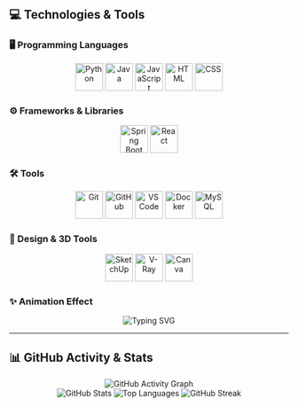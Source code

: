 ## 💻 Technologies & Tools

### 🖥️ Programming Languages
<div align="center">
  <img src="https://cdn.jsdelivr.net/gh/devicons/devicon/icons/python/python-original.svg" width="50" alt="Python"/>
  <img src="https://cdn.jsdelivr.net/gh/devicons/devicon/icons/java/java-original.svg" width="50" alt="Java"/>
  <img src="https://cdn.jsdelivr.net/gh/devicons/devicon/icons/javascript/javascript-original.svg" width="50" alt="JavaScript"/>
  <img src="https://cdn.jsdelivr.net/gh/devicons/devicon/icons/html5/html5-original.svg" width="50" alt="HTML"/>
  <img src="https://cdn.jsdelivr.net/gh/devicons/devicon/icons/css3/css3-original.svg" width="50" alt="CSS"/>
</div>

### ⚙️ Frameworks & Libraries
<div align="center">
  <img src="https://cdn.jsdelivr.net/gh/devicons/devicon/icons/spring/spring-original.svg" width="50" alt="Spring Boot"/>
  <img src="https://cdn.jsdelivr.net/gh/devicons/devicon/icons/react/react-original.svg" width="50" alt="React"/>
</div>

### 🛠️ Tools
<div align="center">
  <img src="https://cdn.jsdelivr.net/gh/devicons/devicon/icons/git/git-original.svg" width="50" alt="Git"/>
  <img src="https://cdn.jsdelivr.net/gh/devicons/devicon/icons/github/github-original.svg" width="50" alt="GitHub"/>
  <img src="https://cdn.jsdelivr.net/gh/devicons/devicon/icons/vscode/vscode-original.svg" width="50" alt="VS Code"/>
  <img src="https://cdn.jsdelivr.net/gh/devicons/devicon/icons/docker/docker-original.svg" width="50" alt="Docker"/>
  <img src="https://cdn.jsdelivr.net/gh/devicons/devicon/icons/mysql/mysql-original.svg" width="50" alt="MySQL"/>
</div>

### 🎨 Design & 3D Tools
<div align="center">
  <img src="https://upload.wikimedia.org/wikipedia/commons/thumb/7/7c/SketchUp_Logo.svg/512px-SketchUp_Logo.svg.png" width="50" alt="SketchUp"/>
  <img src="https://upload.wikimedia.org/wikipedia/commons/thumb/c/c5/V-Ray_Logo.png/512px-V-Ray_Logo.png" width="50" alt="V-Ray"/>
  <img src="https://upload.wikimedia.org/wikipedia/commons/thumb/e/e6/Canva_%28logo%29.svg/512px-Canva_%28logo%29.svg.png" width="50" alt="Canva"/>
</div>

### ✨ Animation Effect
<div align="center">
  <img src="https://readme-typing-svg.herokuapp.com?font=Fira+Code&weight=700&size=22&pause=1000&color=0EF7FF&center=true&vCenter=true&multiline=true&width=700&height=80&lines=Technologies+%26+Tools;A+tech+stack+that+helps+me+build+great+projects!" alt="Typing SVG" />
</div>

---

## 📊 GitHub Activity & Stats

<div align="center">
  <img src="https://github-readme-activity-graph.vercel.app/graph?username=tuusuario&theme=react-dark&hide_border=true&area=true" alt="GitHub Activity Graph"/>
  <br>
  <img src="https://github-readme-stats.vercel.app/api?username=tuusuario&show_icons=true&theme=tokyonight&hide_border=true" alt="GitHub Stats"/>
  <img src="https://github-readme-stats.vercel.app/api/top-langs/?username=tuusuario&layout=compact&theme=tokyonight&hide_border=true" alt="Top Languages"/>
  <img src="https://github-readme-streak-stats.herokuapp.com/?user=tuusuario&theme=tokyonight&hide_border=true" alt="GitHub Streak"/>
</div>

